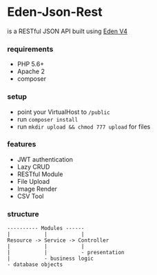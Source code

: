 # Eden-Json-Rest
is a RESTful JSON API built using [Eden V4](https://github.com/eden-php)

### requirements
- PHP 5.6+
- Apache 2
- composer

### setup
- point your VirtualHost to `/public`
- run `composer install`
- run `mkdir upload && chmod 777 upload` for files

### features
- JWT authentication
- Lazy CRUD
- RESTful Module
- File Upload
- Image Render
- CSV Tool

### structure

	---------- Modules ------
	|			|			|
	Resource -> Service -> Controller
	|			|			|
	|			|			- presentation
	|			- business logic
	- database objects
